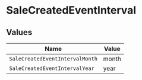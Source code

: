 # SaleCreatedEventInterval


## Values

| Name                            | Value                           |
| ------------------------------- | ------------------------------- |
| `SaleCreatedEventIntervalMonth` | month                           |
| `SaleCreatedEventIntervalYear`  | year                            |